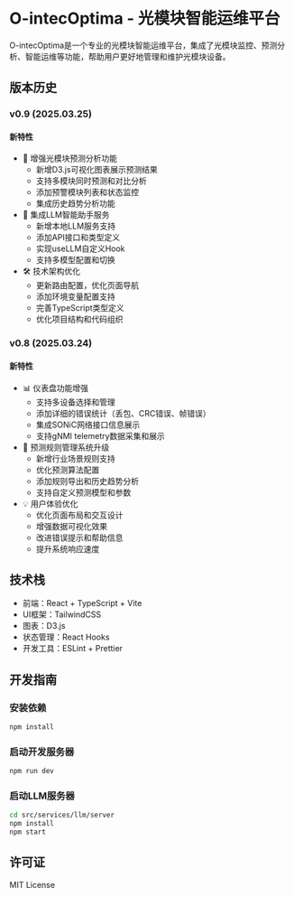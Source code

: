 # O-intecOptima - 光模块智能运维平台

O-intecOptima是一个专业的光模块智能运维平台，集成了光模块监控、预测分析、智能运维等功能，帮助用户更好地管理和维护光模块设备。

## 版本历史

### v0.9 (2025.03.25)
#### 新特性
- 🎯 增强光模块预测分析功能
  - 新增D3.js可视化图表展示预测结果
  - 支持多模块同时预测和对比分析
  - 添加预警模块列表和状态监控
  - 集成历史趋势分析功能
- 🤖 集成LLM智能助手服务
  - 新增本地LLM服务支持
  - 添加API接口和类型定义
  - 实现useLLM自定义Hook
  - 支持多模型配置和切换
- 🛠️ 技术架构优化
  - 更新路由配置，优化页面导航
  - 添加环境变量配置支持
  - 完善TypeScript类型定义
  - 优化项目结构和代码组织

### v0.8 (2025.03.24)
#### 新特性
- 📊 仪表盘功能增强
  - 支持多设备选择和管理
  - 添加详细的错误统计（丢包、CRC错误、帧错误）
  - 集成SONiC网络接口信息展示
  - 支持gNMI telemetry数据采集和展示
- 🎯 预测规则管理系统升级
  - 新增行业场景规则支持
  - 优化预测算法配置
  - 添加规则导出和历史趋势分析
  - 支持自定义预测模型和参数
- 💡 用户体验优化
  - 优化页面布局和交互设计
  - 增强数据可视化效果
  - 改进错误提示和帮助信息
  - 提升系统响应速度

## 技术栈
- 前端：React + TypeScript + Vite
- UI框架：TailwindCSS
- 图表：D3.js
- 状态管理：React Hooks
- 开发工具：ESLint + Prettier

## 开发指南
### 安装依赖
```bash
npm install
```

### 启动开发服务器
```bash
npm run dev
```

### 启动LLM服务器
```bash
cd src/services/llm/server
npm install
npm start
```

## 许可证
MIT License 